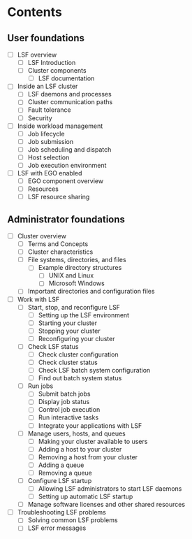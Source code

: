 # Contents

## User foundations

- [ ] LSF overview
    - [ ] LSF Introduction
    - [ ] Cluster components
        - [ ] LSF documentation
- [ ] Inside an LSF cluster
    - [ ] LSF daemons and processes
    - [ ] Cluster communication paths
    - [ ] Fault tolerance
    - [ ] Security
- [ ] Inside workload management
    - [ ] Job lifecycle
    - [ ] Job submission
    - [ ] Job scheduling and dispatch
    - [ ] Host selection
    - [ ] Job execution environment
- [ ] LSF with EGO enabled
    - [ ] EGO component overview
    - [ ] Resources
    - [ ] LSF resource sharing

## Administrator foundations

- [ ] Cluster overview
    - [ ] Terms and Concepts
    - [ ] Cluster characteristics
    - [ ] File systems, directories, and files
        - [ ] Example directory structures
            - [ ] UNIX and Linux
            - [ ] Microsoft Windows
    - [ ] Important directories and configuration files
- [ ] Work with LSF
    - [ ] Start, stop, and reconfigure LSF
        - [ ] Setting up the LSF environment
        - [ ] Starting your cluster
        - [ ] Stopping your cluster
        - [ ] Reconfiguring your cluster
    - [ ] Check LSF status
        - [ ] Check cluster configuration
        - [ ] Check cluster status
        - [ ] Check LSF batch system configuration
        - [ ] Find out batch system status
    - [ ] Run jobs
        - [ ] Submit batch jobs
        - [ ] Display job status
        - [ ] Control job execution
        - [ ] Run interactive tasks
        - [ ] Integrate your applications with LSF
    - [ ] Manage users, hosts, and queues
        - [ ] Making your cluster available to users
        - [ ] Adding a host to your cluster
        - [ ] Removing a host from your cluster
        - [ ] Adding a queue
        - [ ] Removing a queue
    - [ ] Configure LSF startup
        - [ ] Allowing LSF administrators to start LSF daemons
        - [ ] Setting up automatic LSF startup
    - [ ] Manage software licenses and other shared resources
- [ ] Troubleshooting LSF problems
    - [ ] Solving common LSF problems
    - [ ] LSF error messages
